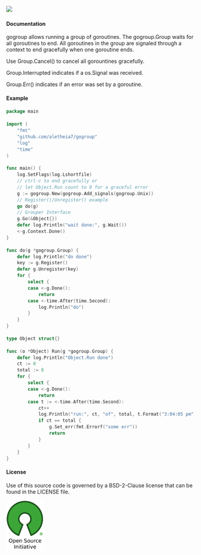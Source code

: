 [![](https://img.shields.io/badge/godoc-reference-blue.svg)](https://godoc.org/github.com/aletheia7/gogroup) 

#### Documentation

gogroup allows running a group of goroutines. The gogroup.Group  waits for
all goroutines to end. All goroutines in the group are signaled through a
context to end gracefully when one goroutine ends.

Use Group.Cancel() to cancel all gorountines gracefully.

Group.Interrupted indicates if a os.Signal was received.

Group.Err() indicates if an error was set by a goroutine.

#### Example

```go
package main

import (
	"fmt"
	"github.com/aletheia7/gogroup"
	"log"
	"time"
)

func main() {
	log.SetFlags(log.Lshortfile)
	// ctrl-c to end gracefully or
	// let Object.Run count to 8 for a graceful error
	g := gogroup.New(gogroup.Add_signals(gogroup.Unix))
	// Register()/Unregister() example
	go do(g)
	// Grouper Interface
	g.Go(&Object{})
	defer log.Println("wait done:", g.Wait())
	<-g.Context.Done()
}

func do(g *gogroup.Group) {
	defer log.Println("do done")
	key := g.Register()
	defer g.Unregister(key)
	for {
		select {
		case <-g.Done():
			return
		case <-time.After(time.Second):
			log.Println("do")
		}
	}
}

type Object struct{}

func (o *Object) Run(g *gogroup.Group) {
	defer log.Println("Object.Run done")
	ct := 0
	total := 8
	for {
		select {
		case <-g.Done():
			return
		case t := <-time.After(time.Second):
			ct++
			log.Println("run:", ct, "of", total, t.Format("3:04:05 pm"))
			if ct == total {
				g.Set_err(fmt.Errorf("some err"))
				return
			}
		}
	}
}
```

#### License 

Use of this source code is governed by a BSD-2-Clause license that can be
found in the LICENSE file.

[![BSD-2-Clause License](img/osi_logo_100X133_90ppi_0.png)](https://opensource.org/)
